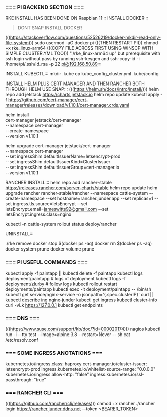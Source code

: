 ### === PI BACKEND SECTION === 

RKE INSTALL HAS BEEN DONE ON Raspbian 11:::
INSTALL DOCKER:::
> DONT SNAP INSTALL DOCKER

(((https://stackoverflow.com/questions/52526219/docker-mkdir-read-only-file-system)))
sudo usermod -aG docker pi (((THEN RESTART PI)))
chmod +x rke_linux-arm64 (((COPY FILE ACROSS FIRST USING WINSCP WITH SIMPLE CLUSTER.YML TOO)))
"./rke_linux-arm64 up" but prerequisite with ssh login without pass by running ssh-keygen and ssh-copy-id -i /home/pi/.ssh/id_rsa -p 22 pi@192.168.50.89:::

INSTALL KUBECTL::: 
mkdir .kube
cp kube_config_cluster.yml .kube/config

INSTALL HELM PLUS CERT MANAGER AND THEN RANCHER BOTH THROUGH HELM USE SNAP::: 
(((https://helm.sh/docs/intro/install/)))
helm repo add jetstack https://charts.jetstack.io
helm repo update
kubectl apply -f https://github.com/cert-manager/cert-manager/releases/download/v1.10.1/cert-manager.crds.yaml

helm install \
  cert-manager jetstack/cert-manager \
  --namespace cert-manager \
  --create-namespace \
  --version v1.10.1

helm upgrade cert-manager jetstack/cert-manager \
  --namespace cert-manager \
  --set ingressShim.defaultIssuerName=letsencrypt-prod \
  --set ingressShim.defaultIssuerKind=ClusterIssuer \
  --set ingressShim.defaultIssuerGroup=cert-manager.io \
  --version v1.10.1

RANCHER INSTALL:::
helm repo add rancher-stable https://releases.rancher.com/server-charts/stable
helm repo update
helm upgrade rancher rancher-stable/rancher --namespace cattle-system --create-namespace --set hostname=rancher.junder.app --set replicas=1 --set ingress.tls.source=letsEncrypt --set letsEncrypt.email=jameswitts92@gmail.com --set letsEncrypt.ingress.class=nginx

kubectl -n cattle-system rollout status deploy/rancher

UNINSTALL:::

./rke remove
docker stop $(docker ps -aq)
docker rm $(docker ps -aq)
docker system prune
docker volume prune

### === PI USEFUL COMMANDS ===

kubectl apply -f paintapp || kubectl delete -f paintapp
kubectl logs deployment/paintapp # logs of deployment
kubectl logs -f deployment/zlurby # follow logs
kubectl rollout restart deployments/paintapp
kubectl exec -it deployment/paintapp -- /bin/sh
kubectl get service/nginx-service -o jsonpath='{.spec.clusterIP}'
curl <clusterip>||<ingressip>
kubectl describe ing nginx-junder
kubectl get ingress
kubectl cluster-info
curl -vLk https://127.0.0.1
kubectl get endpoints

### === DNS === 

(((https://www.suse.com/support/kb/doc/?id=000020174)))
nagios 
kubectl run -i --tty test --image=alpine:3.8 --restart=Never -- sh
cat /etc/resolv.conf

### === SOME INGRESS ANOTATIONS ===

kubernetes.io/ingress.class: haproxy
cert-manager.io/cluster-issuer: letsencrypt-prod
ingress.kubernetes.io/whitelist-source-range: "0.0.0.0"
kubernetes.io/ingress.allow-http: "false"
ingress.kubernetes.io/ssl-passthrough: "true"

### === RANCHER CLI ===

(((https://github.com/rancher/cli/releases)))
chmod +x rancher
./rancher login https://rancher.junder.ddns.net --token <BEARER_TOKEN>
